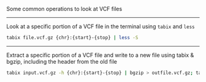 
Some common operations to look at VCF files

----
Look at a specific portion of a VCF file in the terminal using `tabix` and `less`

```sh
tabix file.vcf.gz {chr}:{start}-{stop} | less -S
```
----
Extract a specific portion of a VCF file and write to a new file using tabix & bgzip, including the header from the old file

```sh
tabix input.vcf.gz -h {chr}:{start}-{stop} | bgzip > outfile.vcf.gz; tabix outfile.vcf.gz
```
